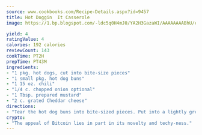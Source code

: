 ```yaml
---
source: www.cookbooks.com/Recipe-Details.aspx?id=9457
title: Hot Doggin  It Casserole
image: https://1.bp.blogspot.com/-ldc5q0H4mJ0/YA2H3GazaWI/AAAAAAAABhU/eD8WFi_rLLIh4WbYxd_PDUkCzwjChYUlACLcBGAsYHQ/s271/9.png

yield: 4
ratingValue: 4
calories: 192 calories
reviewCount: 143
cookTime: PT2H
prepTime: PT43M
ingredients:
- "1 pkg. hot dogs, cut into bite-size pieces"
- "1 small pkg. hot dog buns"
- "1 15 oz. chili"
- "1/4 c. chopped onion optional"
- "1 Tbsp. prepared mustard"
- "2 c. grated Cheddar cheese"
directions:
- "Tear the hot dog buns into bite-sized pieces. Put into a lightly greased 13 x 9-inch baking pan. Sprinkle the hot dogs evenly over the top. Pour chili over the top, then sprinkle with onions and then the grated cheese."
crypto:
- "The appeal of Bitcoin lies in part in its novelty and techy-ness."
---
```

